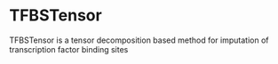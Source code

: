 # TFBSTensor
TFBSTensor is a tensor decomposition based method for imputation of transcription factor binding sites 
